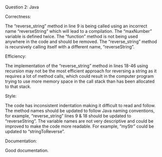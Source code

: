Question 2: Java

Correctness:

The “reverse_string” method in line 9 is being called using an incorrect name “reverseString” which will lead to a compilation. The “maxNumber” variable is defined twice. The “function” method is not being used anywhere in the code and should be removed. The “reverse_string” method is recursively calling itself with a different name, “reverseString”. 

Efficiency:

The implementation of the “reverse_string” method in lines 18-46 using recursion may not be the most efficient approach for reversing a string as it requires a lot of method calls, which could result in the computer program trying to use more memory space in the call stack than has been allocated to that stack.

Style:

The code has inconsistent indentation making it difficult to read and follow. The method names should be updated to follow Java naming conventions, for example, “reverse_string” lines 9 & 18 should be updated to “reverseString”. The variable names are not very descriptive and could be improved to make the code more readable. For example, “myStr” could be updated to “stringToReverse”.

Documentation:

Good documentation.
